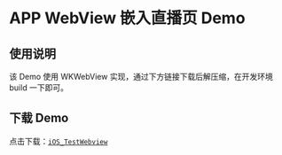 # APP WebView 嵌入直播页 Demo

## 使用说明

该 Demo 使用 WKWebView 实现，通过下方链接下载后解压缩，在开发环境 build 一下即可。

## 下载 Demo

点击下载：[`iOS_TestWebview`](http://doc.shangzhibo.tv/DEMO/iOS_TestWebview.zip)

